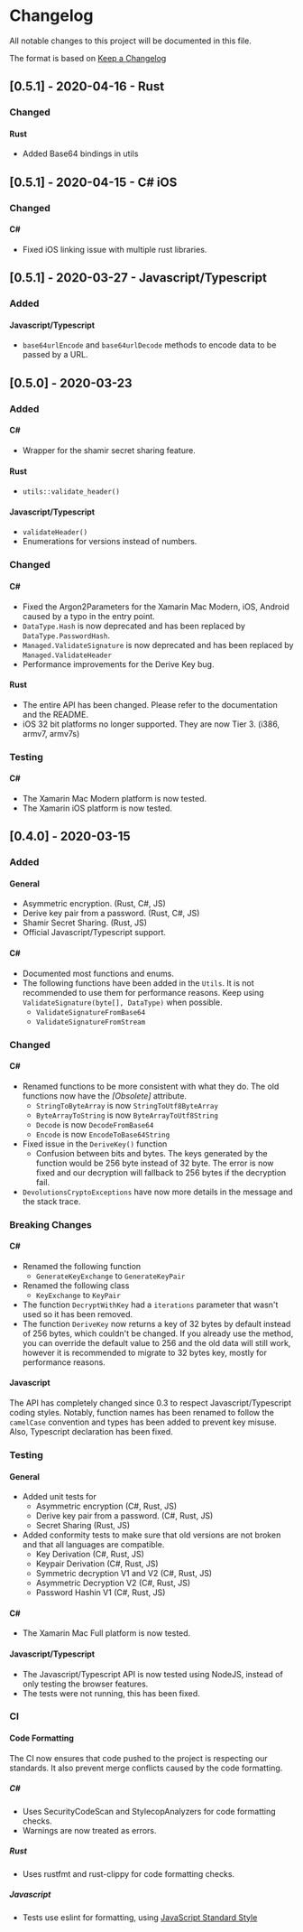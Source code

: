 # Changelog

All notable changes to this project will be documented in this file.

The format is based on [Keep a Changelog](https://keepachangelog.com/en/1.0.0/)


## [0.5.1] - 2020-04-16 - Rust

### Changed
#### Rust
 - Added Base64 bindings in utils

## [0.5.1] - 2020-04-15 - C# iOS

### Changed
#### C#
 - Fixed iOS linking issue with multiple rust libraries.

## [0.5.1] - 2020-03-27 - Javascript/Typescript

### Added
#### Javascript/Typescript
 - `base64urlEncode` and `base64urlDecode` methods to encode data to be passed by a URL.

## [0.5.0] - 2020-03-23

### Added
#### C#
 - Wrapper for the shamir secret sharing feature.

#### Rust
 - `utils::validate_header()`

#### Javascript/Typescript
 - `validateHeader()`
 -  Enumerations for versions instead of numbers.

### Changed
#### C#
 - Fixed the Argon2Parameters for the Xamarin Mac Modern, iOS, Android caused by a typo in the entry point.
 - ```DataType.Hash``` is now deprecated and has been replaced by ```DataType.PasswordHash```.
 - ```Managed.ValidateSignature``` is now deprecated and has been replaced by ```Managed.ValidateHeader```
 - Performance improvements for the Derive Key bug.

#### Rust
 - The entire API has been changed. Please refer to the documentation and the README.
 - iOS 32 bit platforms no longer supported. They are now Tier 3. (i386, armv7, armv7s)


### Testing
#### C#
 - The Xamarin Mac Modern platform is now tested.
 - The Xamarin iOS platform is now tested.

## [0.4.0] - 2020-03-15

### Added
#### General
 - Asymmetric encryption. (Rust, C#, JS)
 - Derive key pair from a password. (Rust, C#, JS)
 - Shamir Secret Sharing. (Rust, JS)
 - Official Javascript/Typescript support.

#### C#
 - Documented most functions and enums.
 - The following functions have been added in the ```Utils```. It is not recommended to use them for performance reasons. Keep using ```ValidateSignature(byte[], DataType)``` when possible.
   - ```ValidateSignatureFromBase64```
   - ```ValidateSignatureFromStream```

### Changed
#### C#
 - Renamed functions to be more consistent with what they do. The old functions now have the *[Obsolete]* attribute. 
   - ```StringToByteArray``` is now ```StringToUtf8ByteArray```
   - ```ByteArrayToString``` is now ```ByteArrayToUtf8String```
   - ```Decode``` is now ```DecodeFromBase64```
   - ```Encode``` is now ```EncodeToBase64String```
 - Fixed issue in the ```DeriveKey()``` function
   - Confusion between bits and bytes. The keys generated by the function would be 256 byte instead of 32 byte. The error is now fixed and our decryption will fallback to 256 bytes if the decryption fail.
 - ```DevolutionsCryptoExceptions``` have now more details in the message and the stack trace.

### Breaking Changes
#### C#
 - Renamed the following function
   - ```GenerateKeyExchange``` to ```GenerateKeyPair```
 - Renamed the following class
   - ```KeyExchange``` to ```KeyPair```
 - The function ```DecryptWithKey``` had a ```iterations``` parameter that wasn't used so it has been removed.
 - The function ```DeriveKey``` now returns a key of 32 bytes by default instead of 256 bytes, which couldn't be changed.
      If you already use the method, you can override the default value to 256 and the old data will still work, however it is
      recommended to migrate to 32 bytes key, mostly for performance reasons. 

#### Javascript
The API has completely changed since 0.3 to respect Javascript/Typescript coding styles. Notably, function names has been renamed
to follow the `camelCase` convention and types has been added to prevent key misuse. Also, Typescript declaration has been fixed.

### Testing
#### General
 - Added unit tests for
   - Asymmetric encryption (C#, Rust, JS)
   - Derive key pair from a password. (C#, Rust, JS)
   - Secret Sharing (Rust, JS)
 - Added conformity tests to make sure that old versions are not broken and that all languages are compatible.
   - Key Derivation (C#, Rust, JS)
   - Keypair Derivation (C#, Rust, JS)
   - Symmetric decryption V1 and V2 (C#, Rust, JS)
   - Asymmetric Decryption V2 (C#, Rust, JS)
   - Password Hashin V1 (C#, Rust, JS)

#### C#
 - The Xamarin Mac Full platform is now tested.

#### Javascript/Typescript
 - The Javascript/Typescript API is now tested using NodeJS, instead of only testing the browser features.
 - The tests were not running, this has been fixed.

### CI
#### Code Formatting

The CI now ensures that code pushed to the project is respecting our standards. It also prevent merge conflicts caused by the code formatting.

##### C#
 - Uses SecurityCodeScan and StylecopAnalyzers for code formatting checks.
 - Warnings are now treated as errors.

##### Rust
 - Uses rustfmt and rust-clippy for code formatting checks. 

##### Javascript
 - Tests use eslint for formatting, using [JavaScript Standard Style](https://standardjs.com/)
 

